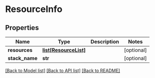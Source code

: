# ResourceInfo

## Properties
Name | Type | Description | Notes
------------ | ------------- | ------------- | -------------
**resources** | [**list[ResourceList]**](ResourceList.md) |  | [optional] 
**stack_name** | **str** |  | [optional] 

[[Back to Model list]](../README.md#documentation-for-models) [[Back to API list]](../README.md#documentation-for-api-endpoints) [[Back to README]](../README.md)


